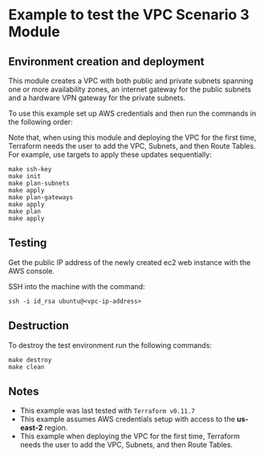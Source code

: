 # Example to test the VPC Scenario 3 Module

## Environment creation and deployment

This module creates a VPC with both public and private subnets spanning one or
more availability zones, an internet gateway for the public subnets and a
hardware VPN gateway for the private subnets.


To use this example set up AWS credentials and then run the commands in the
following order:

Note that, when using this module and deploying the VPC for the first time,
Terraform needs the user to add the VPC, Subnets, and then Route Tables. For
example, use targets to apply these updates sequentially:

```
make ssh-key
make init
make plan-subnets
make apply
make plan-gateways
make apply
make plan
make apply
```

## Testing

Get the public IP address of the newly created ec2 web instance with the AWS console.

SSH into the machine with the command:

```
ssh -i id_rsa ubuntu@<vpc-ip-address>
```

## Destruction

To destroy the test environment run the following commands:

```
make destroy
make clean
```

## Notes

* This example was last tested with `Terraform v0.11.7`
* This example assumes AWS credentials setup with access to the **us-east-2** region.
* This example when deploying the VPC for the first time, Terraform needs the user to add the VPC, Subnets, and then Route Tables.




